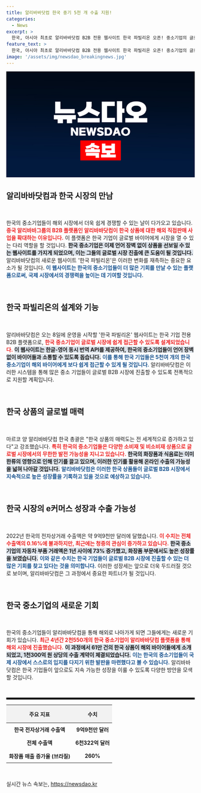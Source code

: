 ```yaml
---
title: 알리바바닷컴 한국 중기 5천 개 수출 지원!
categories:
  - News
excerpt: >
  한국, 아시아 최초로 알리바바닷컴 B2B 전용 웹사이트 한국 파빌리온 오픈! 중소기업의 글로벌 진출을 지원하며, 한국 상품의 세계 시장 경쟁력을 높이기 위한 혁신적인 단계를 내딛는다.
feature_text: >
  한국, 아시아 최초로 알리바바닷컴 B2B 전용 웹사이트 한국 파빌리온 오픈! 중소기업의 글로벌 진출을 지원하며, 한국 상품의 세계 시장 경쟁력을 높이기 위한 혁신적인 단계를 내딛는다.
image: '/assets/img/newsdao_breakingnews.jpg'
---
```


<p><img src="/assets/img/newsdao_breakingnews.jpg" alt="flaretime 속보" /></p>

<h2 data-ke-size="size26">알리바바닷컴과 한국 시장의 만남</h2>

<p data-ke-size="size16">&nbsp;</p>

<p>한국의 중소기업들이 해외 시장에서 더욱 쉽게 경쟁할 수 있는 날이 다가오고 있습니다. <b><span style="color: #ee2323;">중국 알리바바그룹의 B2B 플랫폼인 알리바바닷컴이 한국 상품에 대한 해외 직접판매 사업을 확대하는 이유입니다.</span></b> 이 플랫폼은 한국 기업이 글로벌 바이어에게 시장을 열 수 있는 다리 역할을 할 것입니다. <b><span style="background-color: #21538527;">한국 중소기업은 이제 언어 장벽 없이 상품을 선보일 수 있는 웹사이트를 가지게 되었으며, 이는 그들의 글로벌 시장 진출에 큰 도움이 될 것입니다.</span></b> 알리바바닷컴의 새로운 웹사이트 '한국 파빌리온'은 이러한 변화를 재촉하는 중요한 요소가 될 것입니다. <b><span style="color: #1a5490;">이 웹사이트는 한국의 중소기업들이 더 많은 기회를 만날 수 있는 플랫폼으로써, 국제 시장에서의 경쟁력을 높이는 데 기여할 것입니다.</span></b></p>

<p data-ke-size="size16">&nbsp;</p>

<h2 data-ke-size="size26">한국 파빌리온의 설계와 기능</h2>

<p data-ke-size="size16">&nbsp;</p>

<p>알리바바닷컴은 오는 8일에 운영을 시작할 '한국 파빌리온' 웹사이트는 한국 기업 전용 B2B 플랫폼으로, <b><span style="color: #ee2323;">한국 중소기업이 글로벌 시장에 쉽게 접근할 수 있도록 설계되었습니다.</span></b> <b><span style="background-color: #21538527;">이 웹사이트는 한글-영어 동시 번역 API를 제공하여, 한국의 중소기업들이 언어 장벽 없이 바이어들과 소통할 수 있도록 돕습니다.</span></b> <b><span style="color: #1a5490;">이를 통해 한국 기업들은 5천여 개의 한국 중소기업이 해외 바이어에게 보다 쉽게 접근할 수 있게 될 것입니다.</span></b> 알리바바닷컴은 이러한 시스템을 통해 많은 중소 기업들이 글로벌 B2B 시장에 진출할 수 있도록 전폭적으로 지원할 계획입니다.</p>

<p data-ke-size="size16">&nbsp;</p>

<h2 data-ke-size="size26">한국 상품의 글로벌 매력</h2>

<p data-ke-size="size16">&nbsp;</p>

<p>마르코 양 알리바바닷컴 한국 총괄은 "한국 상품의 매력도는 전 세계적으로 증가하고 있다"고 강조했습니다. <b><span style="color: #ee2323;">특히 한국의 중소기업들은 다양한 소비재 및 비소비재 상품으로 글로벌 시장에서의 무한한 발전 가능성을 지니고 있습니다.</span></b> <b><span style="background-color: #21538527;">한국의 화장품과 식음료는 이미 한류의 영향으로 인해 인기를 끌고 있으며, 이러한 인기를 활용해 온라인 수출의 가능성을 넓혀 나아갈 것입니다.</span></b> <b><span style="color: #1a5490;">알리바바닷컴은 이러한 한국 상품들이 글로벌 B2B 시장에서 지속적으로 높은 성장률을 기록하고 있을 것으로 예상하고 있습니다.</span></b></p>

<p data-ke-size="size16">&nbsp;</p>

<h2 data-ke-size="size26">한국 시장의 e커머스 성장과 수출 가능성</h2>

<p data-ke-size="size16">&nbsp;</p>

<p>2022년 한국의 전자상거래 수출액은 약 9억9천만 달러에 달했습니다. <b><span style="color: #ee2323;">이 수치는 전체 수출액의 0.16%에 불과하지만, 최근에는 청중의 관심이 증가하고 있습니다.</span></b> <b><span style="background-color: #21538527;">한국 중소기업의 자동차 부품 거래액은 1년 사이에 73% 증가했고, 화장품 부문에서도 높은 성장률을 보였습니다.</span></b> <b><span style="color: #1a5490;">이와 같은 수치는 한국 기업들이 글로벌 B2B 시장에 진출할 수 있는 더 많은 기회를 찾고 있다는 것을 의미합니다.</span></b> 이러한 성장세는 앞으로 더욱 두드러질 것으로 보이며, 알리바바닷컴은 그 과정에서 중요한 파트너가 될 것입니다.</p>

<p data-ke-size="size16">&nbsp;</p>

<h2 data-ke-size="size26">한국 중소기업의 새로운 기회</h2>

<p data-ke-size="size16">&nbsp;</p>

<p>한국의 중소기업들이 알리바바닷컴을 통해 해외로 나아가게 되면 그들에게는 새로운 기회가 있습니다. <b><span style="color: #ee2323;">최근 4년간 2천550개의 한국 중소기업이 알리바바닷컴 플랫폼을 통해 해외 시장에 진출했습니다.</span></b> <b><span style="background-color: #21538527;">이 과정에서 61만 건의 한국 상품이 해외 바이어들에게 소개되었고, 1천300억 원 상당의 수출 계약이 체결되었습니다.</span></b> <b><span style="color: #1a5490;">이는 한국의 중소기업들이 국제 시장에서 스스로의 입지를 다지기 위한 발판을 마련했다고 볼 수 있습니다.</span></b> 알리바바닷컴은 한국 기업들이 앞으로도 지속 가능한 성장을 이룰 수 있도록 다양한 방안을 모색할 것입니다.</p>

<p data-ke-size="size16">&nbsp;</p>

<hr style="border:2px solid #000" />

<table style="width: 100%; border-collapse: collapse;">
  <thead>
    <tr>
      <th style="text-align: center; height: 40px; background-color: #f2f2f2;"><b>주요 지표</b></th>
      <th style="text-align: center; height: 40px; background-color: #f2f2f2;"><b>수치</b></th>
    </tr>
  </thead>
  <tbody>
    <tr>
      <td style="text-align: center; height: 30px;"><b>한국 전자상거래 수출액</b></td>
      <td style="text-align: center; height: 30px;"><b>9억9천만 달러</b></td>
    </tr>
    <tr>
      <td style="text-align: center; height: 30px;"><b>전체 수출액</b></td>
      <td style="text-align: center; height: 30px;"><b>6천322억 달러</b></td>
    </tr>
    <tr>
      <td style="text-align: center; height: 30px;"><b>화장품 매출 증가율 (브라질)</b></td>
      <td style="text-align: center; height: 30px;"><b>260%</b></td>
    </tr>
  </tbody>
</table>

<p data-ke-size="size16">&nbsp;</p>
실시간 뉴스 속보는, <a href="https://newsdao.kr" rel="dofollow">https://newsdao.kr</a>


